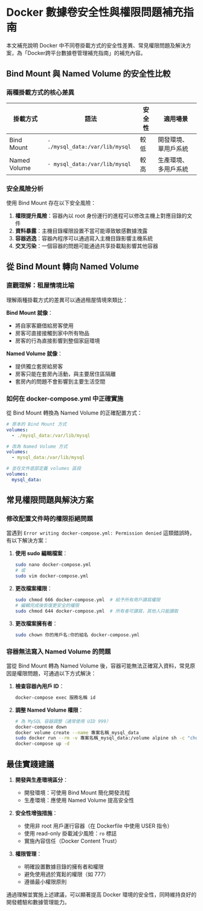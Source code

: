 # Docker 數據卷安全性與權限問題補充指南

本文補充說明 Docker 中不同卷掛載方式的安全性差異、常見權限問題及解決方案，為「Docker跨平台數據卷管理補充指南」的補充內容。

## Bind Mount 與 Named Volume 的安全性比較

### 兩種掛載方式的核心差異

| 掛載方式 | 語法 | 安全性 | 適用場景 |
|---------|------|-------|----------|
| Bind Mount | `- ./mysql_data:/var/lib/mysql` | 較低 | 開發環境、單用戶系統 |
| Named Volume | `- mysql_data:/var/lib/mysql` | 較高 | 生產環境、多用戶系統 |

### 安全風險分析

使用 Bind Mount 存在以下安全風險：

1. **權限提升風險**：容器內以 root 身份運行的進程可以修改主機上對應目錄的文件
2. **資料暴露**：主機目錄權限設置不當可能導致敏感數據洩露
3. **容器逃逸**：容器內程序可以通過寫入主機目錄影響主機系統
4. **交叉污染**：一個容器的問題可能通過共享掛載點影響其他容器

## 從 Bind Mount 轉向 Named Volume

### 直觀理解：租屋情境比喻

理解兩種掛載方式的差異可以通過租屋情境來類比：

**Bind Mount 就像**：
- 將自家客廳借給房客使用
- 房客可直接接觸到家中所有物品
- 房客的行為直接影響到整個家庭環境

**Named Volume 就像**：
- 提供獨立套房給房客
- 房客只能在套房內活動，與主要居住區隔離
- 套房內的問題不會影響到主要生活空間

### 如何在 docker-compose.yml 中正確實施

從 Bind Mount 轉換為 Named Volume 的正確配置方式：

```yaml
# 原本的 Bind Mount 方式
volumes:
  - ./mysql_data:/var/lib/mysql

# 改為 Named Volume 方式
volumes:
  - mysql_data:/var/lib/mysql

# 並在文件底部定義 volumes 區段
volumes:
  mysql_data:
```

## 常見權限問題與解決方案

### 修改配置文件時的權限拒絕問題

當遇到 `Error writing docker-compose.yml: Permission denied` 這類錯誤時，有以下解決方案：

1. **使用 sudo 編輯檔案**：
   ```bash
   sudo nano docker-compose.yml
   # 或
   sudo vim docker-compose.yml
   ```

2. **更改檔案權限**：
   ```bash
   sudo chmod 666 docker-compose.yml  # 給予所有用戶讀寫權限
   # 編輯完成後恢復更安全的權限
   sudo chmod 644 docker-compose.yml  # 所有者可讀寫，其他人只能讀取
   ```

3. **更改檔案擁有者**：
   ```bash
   sudo chown 你的用戶名:你的組名 docker-compose.yml
   ```

### 容器無法寫入 Named Volume 的問題

當從 Bind Mount 轉為 Named Volume 後，容器可能無法正確寫入資料，常見原因是權限問題，可通過以下方式解決：

1. **檢查容器內用戶 ID**：
   ```bash
   docker-compose exec 服務名稱 id
   ```

2. **調整 Named Volume 權限**：
   ```bash
   # 為 MySQL 容器調整（通常使用 UID 999）
   docker-compose down
   docker volume create --name 專案名稱_mysql_data
   sudo docker run --rm -v 專案名稱_mysql_data:/volume alpine sh -c "chown -R 999:999 /volume"
   docker-compose up -d
   ```

## 最佳實踐建議

1. **開發與生產環境區分**：
   - 開發環境：可使用 Bind Mount 簡化開發流程
   - 生產環境：應使用 Named Volume 提高安全性

2. **安全性增強措施**：
   - 使用非 root 用戶運行容器（在 Dockerfile 中使用 USER 指令）
   - 使用 read-only 掛載減少風險：`ro` 標誌
   - 實施內容信任（Docker Content Trust）

3. **權限管理**：
   - 明確設置數據目錄的擁有者和權限
   - 避免使用過於寬鬆的權限（如 777）
   - 遵循最小權限原則

通過理解並實施上述建議，可以顯著提高 Docker 環境的安全性，同時維持良好的開發體驗和數據管理能力。